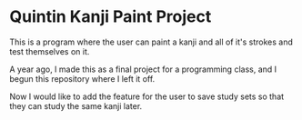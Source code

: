 # Quintin Kanji Paint Project
This is a program where the user can paint a kanji and all of it's strokes and test themselves on it.

A year ago, I made this as a final project for a programming class, and I begun this repository where I left it off.

Now I would like to add the feature for the user to save study sets so that they can study the same kanji later.
